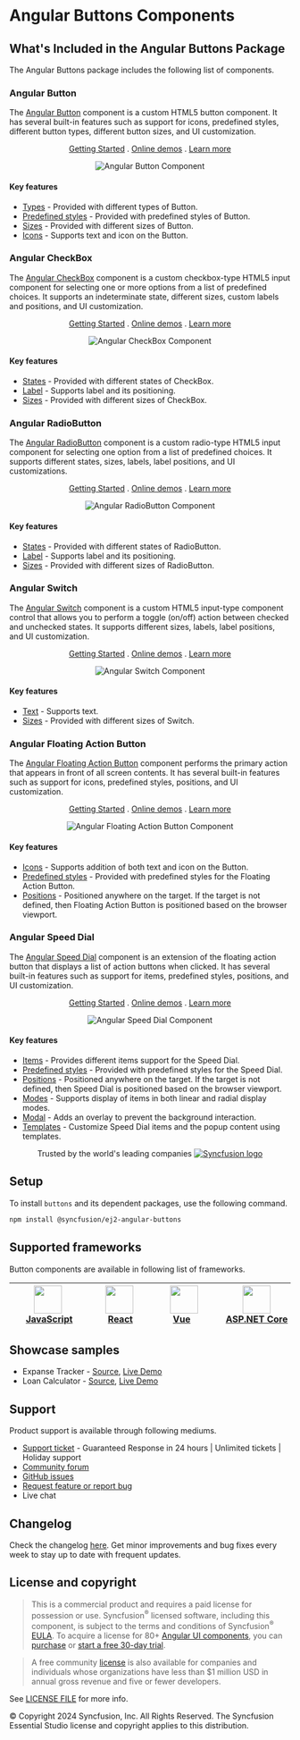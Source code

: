 # Angular Buttons Components

## What's Included in the Angular Buttons Package

The Angular Buttons package includes the following list of components.

### Angular Button

The [Angular Button](https://www.syncfusion.com/angular-components/angular-button?utm_source=npm&utm_medium=listing&utm_campaign=angular-button-npm) component is a custom HTML5 button component. It has several built-in features such as support for icons, predefined styles, different button types, different button sizes, and UI customization.

<p align="center">
    <a href="https://ej2.syncfusion.com/angular/documentation/button/getting-started/?utm_source=npm&utm_medium=listing&utm_campaign=angular-button-npm">Getting Started</a> .
    <a href="https://ej2.syncfusion.com/angular/demos/?utm_source=npm&utm_medium=listing&utm_campaign=angular-button-npm#/fluent2/button/default">Online demos</a> .
    <a href="https://www.syncfusion.com/angular-components/angular-button?utm_source=npm&utm_medium=listing&utm_campaign=angular-button-npm">Learn more</a>
</p>

<p align="center">
<img alt="Angular Button Component" src="https://raw.githubusercontent.com/SyncfusionExamples/nuget-img/master/angular/angular-button.png">
</p>

#### Key features

* [Types](https://ej2.syncfusion.com/angular/documentation/button/types-and-styles#button-types) - Provided with different types of Button.
* [Predefined styles](https://ej2.syncfusion.com/angular/documentation/button/types-and-styles#button-styles) - Provided with predefined styles of Button.
* [Sizes](https://ej2.syncfusion.com/angular/documentation/button/types-and-styles#button-size) - Provided with different sizes of Button.
* [Icons](https://ej2.syncfusion.com/angular/documentation/button/types-and-styles#icons) - Supports text and icon on the Button.

### Angular CheckBox

The [Angular CheckBox](https://www.syncfusion.com/angular-components/angular-checkbox?utm_source=npm&utm_medium=listing&utm_campaign=angular-button-npm) component is a custom checkbox-type HTML5 input component for selecting one or more options from a list of predefined choices. It supports an indeterminate state, different sizes, custom labels and positions, and UI customization.

<p align="center">
    <a href="https://ej2.syncfusion.com/angular/documentation/check-box/getting-started/?utm_source=npm&utm_medium=listing&utm_campaign=angular-button-npm">Getting Started</a> .
    <a href="https://ej2.syncfusion.com/angular/demos/?utm_source=npm&utm_medium=listing&utm_campaign=angular-button-npm#/fluent2/button/checkbox">Online demos</a> .
    <a href="https://www.syncfusion.com/angular-components/angular-checkbox?utm_source=npm&utm_medium=listing&utm_campaign=angular-button-npm">Learn more</a>
</p>

<p align="center">
<img alt="Angular CheckBox Component" src="https://raw.githubusercontent.com/SyncfusionExamples/nuget-img/master/angular/angular-checkbox.png">
</p>

#### Key features

* [States](https://ej2.syncfusion.com/angular/documentation/check-box/getting-started#change-the-checkbox-state) - Provided with different states of CheckBox.
* [Label](https://ej2.syncfusion.com/angular/documentation/check-box/label-and-size#label) - Supports label and its positioning.
* [Sizes](https://ej2.syncfusion.com/angular/documentation/check-box/label-and-size#size) - Provided with different sizes of CheckBox.

### Angular RadioButton

The [Angular RadioButton](https://www.syncfusion.com/angular-components/angular-radio-button?utm_source=npm&utm_medium=listing&utm_campaign=angular-button-npm) component is a custom radio-type HTML5 input component for selecting one option from a list of predefined choices. It supports different states, sizes, labels, label positions, and UI customizations.

<p align="center">
    <a href="https://ej2.syncfusion.com/angular/documentation/radio-button/getting-started/?utm_source=npm&utm_medium=listing&utm_campaign=angular-button-npm">Getting Started</a> .
    <a href="https://ej2.syncfusion.com/angular/demos/?utm_source=npm&utm_medium=listing&utm_campaign=angular-button-npm#/fluent2/button/radio-button">Online demos</a> .
    <a href="https://www.syncfusion.com/angular-components/angular-radio-button?utm_source=npm&utm_medium=listing&utm_campaign=angular-button-npm">Learn more</a>
</p>

<p align="center">
<img alt="Angular RadioButton Component" src="https://raw.githubusercontent.com/SyncfusionExamples/nuget-img/master/angular/angular-radio-button.png">
</p>

#### Key features

* [States](https://ej2.syncfusion.com/angular/documentation/radio-button/getting-started#change-the-radiobutton-state) - Provided with different states of RadioButton.
* [Label](https://ej2.syncfusion.com/angular/documentation/radio-button/label-and-size#label) - Supports label and its positioning.
* [Sizes](https://ej2.syncfusion.com/angular/documentation/radio-button/label-and-size#size) - Provided with different sizes of RadioButton.

### Angular Switch

The [Angular Switch](https://www.syncfusion.com/angular-components/angular-toggle-switch-button?utm_source=npm&utm_medium=listing&utm_campaign=angular-button-npm) component is a custom HTML5 input-type component control that allows you to perform a toggle (on/off) action between checked and unchecked states. It supports different sizes, labels, label positions, and UI customization.

<p align="center">
    <a href="https://ej2.syncfusion.com/angular/documentation/switch/getting-started/?utm_source=npm&utm_medium=listing&utm_campaign=angular-button-npm">Getting Started</a> .
    <a href="https://ej2.syncfusion.com/angular/demos/?utm_source=npm&utm_medium=listing&utm_campaign=angular-button-npm#/fluent2/button/switch">Online demos</a> .
    <a href="https://www.syncfusion.com/angular-components/angular-toggle-switch-button?utm_source=npm&utm_medium=listing&utm_campaign=angular-button-npm">Learn more</a>
</p>

<p align="center">
<img alt="Angular Switch Component" src="https://raw.githubusercontent.com/SyncfusionExamples/nuget-img/master/angular/angular-toggle-switch-button.png">
</p>

#### Key features

* [Text](https://ej2.syncfusion.com/angular/documentation/switch/getting-started#set-text-on-switch) - Supports text.
* [Sizes](https://ej2.syncfusion.com/angular/documentation/switch/how-to#change-size) - Provided with different sizes of Switch.

### Angular Floating Action Button

The [Angular Floating Action Button](https://www.syncfusion.com/angular-components/angular-fab?utm_source=npm&utm_medium=listing&utm_campaign=angular-buttons-npm) component performs the primary action that appears in front of all screen contents. It has several built-in features such as support for icons, predefined styles, positions, and UI customization.

<p align="center">
    <a href="https://ej2.syncfusion.com/angular/documentation/floating-action-button/getting-started/?utm_source=npm&utm_medium=listing&utm_campaign=angular-buttons-npm">Getting Started</a> .
    <a href="https://ej2.syncfusion.com/angular/demos/?utm_source=npm&utm_medium=listing&utm_campaign=angular-buttons-npm#/fluent2/floating-action-button/overview">Online demos</a> .
    <a href="https://www.syncfusion.com/angular-components/angular-fab?utm_source=npm&utm_medium=listing&utm_campaign=angular-buttons-npm">Learn more</a>
</p>

<p align="center">
<img alt="Angular Floating Action Button Component" src="https://raw.githubusercontent.com/SyncfusionExamples/nuget-img/master/angular/angular-fab.png">
</p>

#### Key features

* [Icons](https://ej2.syncfusion.com/angular/documentation/floating-action-button/icons) - Supports addition of both text and icon on the Button.
* [Predefined styles](https://ej2.syncfusion.com/angular/documentation/floating-action-button/styles) - Provided with predefined styles for the Floating Action Button.
* [Positions](https://ej2.syncfusion.com/angular/documentation/floating-action-button/positions) - Positioned anywhere on the target. If the target is not defined, then Floating Action Button is positioned based on the browser viewport.

### Angular Speed Dial

The [Angular Speed Dial](https://www.syncfusion.com/angular-components/angular-speed-dial?utm_source=npm&utm_medium=listing&utm_campaign=angular-buttons-npm) component is an extension of the floating action button that displays a list of action buttons when clicked. It has several built-in features such as support for items, predefined styles, positions, and UI customization.

<p align="center">
    <a href="https://ej2.syncfusion.com/angular/documentation/speed-dial/getting-started/?utm_source=npm&utm_medium=listing&utm_campaign=angular-buttons-npm">Getting Started</a> .
    <a href="https://ej2.syncfusion.com/angular/demos/?utm_source=npm&utm_medium=listing&utm_campaign=angular-buttons-npm#/fluent2/speed-dial/default">Online demos</a> .
    <a href="https://www.syncfusion.com/angular-components/angular-speed-dial?utm_source=npm&utm_medium=listing&utm_campaign=angular-buttons-npm">Learn more</a>
</p>

<p align="center">
<img alt="Angular Speed Dial Component" src="https://raw.githubusercontent.com/SyncfusionExamples/nuget-img/master/angular/angular-speeddial.gif">
</p>

#### Key features

* [Items](https://ej2.syncfusion.com/angular/documentation/speed-dial/items) - Provides different items support for the Speed Dial.
* [Predefined styles](https://ej2.syncfusion.com/angular/documentation/speed-dial/styles) - Provided with predefined styles for the Speed Dial.
* [Positions](https://ej2.syncfusion.com/angular/documentation/speed-dial/positions) - Positioned anywhere on the target. If the target is not defined, then Speed Dial is positioned based on the browser viewport.
* [Modes](https://ej2.syncfusion.com/angular/documentation/speed-dial/display-modes) - Supports display of items in both linear and radial display modes.
* [Modal](https://ej2.syncfusion.com/angular/documentation/speed-dial/modal) - Adds an overlay to prevent the background interaction.
* [Templates](https://ej2.syncfusion.com/angular/documentation/speed-dial/template) - Customize Speed Dial items and the popup content using templates.

<p align="center">
Trusted by the world's leading companies
  <a href="https://www.syncfusion.com/">
    <img src="https://raw.githubusercontent.com/SyncfusionExamples/nuget-img/master/syncfusion/syncfusion-trusted-companies.webp" alt="Syncfusion logo">
  </a>
</p>

## Setup

To install `buttons` and its dependent packages, use the following command.

```sh
npm install @syncfusion/ej2-angular-buttons
```

## Supported frameworks

Button components are available in following list of frameworks.

| [<img src="https://ej2.syncfusion.com/github/images/js.svg" height="50" />](https://www.syncfusion.com/javascript-ui-controls?utm_medium=listing&utm_source=github)<br/>&nbsp;&nbsp;&nbsp;&nbsp;&nbsp;[JavaScript](https://www.syncfusion.com/javascript-ui-controls?utm_medium=listing&utm_source=github)&nbsp;&nbsp;&nbsp;&nbsp; | [<img src="https://ej2.syncfusion.com/github/images/react.svg"  height="50" />](https://www.syncfusion.com/react-ui-components?utm_medium=listing&utm_source=github)<br/>&nbsp;&nbsp;&nbsp;&nbsp;&nbsp;&nbsp;&nbsp;[React](https://www.syncfusion.com/react-ui-components?utm_medium=listing&utm_source=github)&nbsp;&nbsp;&nbsp;&nbsp;&nbsp;&nbsp; | [<img src="https://ej2.syncfusion.com/github/images/vue.svg" height="50" />](https://www.syncfusion.com/vue-ui-components?utm_medium=listing&utm_source=github)<br/>&nbsp;&nbsp;&nbsp;&nbsp;&nbsp;&nbsp;&nbsp;[Vue](https://www.syncfusion.com/vue-ui-components?utm_medium=listing&utm_source=github)&nbsp;&nbsp;&nbsp;&nbsp;&nbsp;&nbsp;&nbsp;&nbsp;&nbsp; | [<img src="https://ej2.syncfusion.com/github/images/netcore.svg" height="50" />](https://www.syncfusion.com/aspnet-core-ui-controls?utm_medium=listing&utm_source=github)<br/>&nbsp;&nbsp;[ASP.NET&nbsp;Core](https://www.syncfusion.com/aspnet-core-ui-controls?utm_medium=listing&utm_source=github)&nbsp;&nbsp; | [<img src="https://ej2.syncfusion.com/github/images/netmvc.svg" height="50" />](https://www.syncfusion.com/aspnet-mvc-ui-controls?utm_medium=listing&utm_source=github)<br/>&nbsp;&nbsp;[ASP.NET&nbsp;MVC](https://www.syncfusion.com/aspnet-mvc-ui-controls?utm_medium=listing&utm_source=github)&nbsp;&nbsp; | 
| :-----: | :-----: | :-----: | :-----: | :-----: |

## Showcase samples

* Expanse Tracker - [Source](https://github.com/syncfusion/ej2-showcase-angular-expensetracker), [Live Demo](https://ej2.syncfusion.com/showcase/angular/expensetracker/#/dashboard?utm_source=npm&utm_campaign=button)
* Loan Calculator - [Source](https://github.com/syncfusion/ej2-showcase-angular-loancalculator), [Live Demo](https://ej2.syncfusion.com/showcase/angular/loancalculator/?utm_source=npm&utm_campaign=button)

## Support

Product support is available through following mediums.

* [Support ticket](https://support.syncfusion.com/support/tickets/create) - Guaranteed Response in 24 hours | Unlimited tickets | Holiday support
* [Community forum](https://www.syncfusion.com/forums/essential-js2?utm_source=npm&utm_medium=listing&utm_campaign=angular-button-npm)
* [GitHub issues](https://github.com/syncfusion/ej2-angular-ui-components/issues/new)
* [Request feature or report bug](https://www.syncfusion.com/feedback/angular?utm_source=npm&utm_medium=listing&utm_campaign=angular-button-npm)
* Live chat

## Changelog

Check the changelog [here](https://github.com/syncfusion/ej2-angular-ui-components/blob/master/components/buttons/CHANGELOG.md). Get minor improvements and bug fixes every week to stay up to date with frequent updates.

## License and copyright

> This is a commercial product and requires a paid license for possession or use. Syncfusion<sup>®</sup> licensed software, including this component, is subject to the terms and conditions of Syncfusion<sup>®</sup> [EULA](https://www.syncfusion.com/eula/es/). To acquire a license for 80+ [Angular UI components](https://www.syncfusion.com/angular-components), you can [purchase](https://www.syncfusion.com/sales/products) or [start a free 30-day trial](https://www.syncfusion.com/account/manage-trials/start-trials).

> A free community [license](https://www.syncfusion.com/products/communitylicense) is also available for companies and individuals whose organizations have less than $1 million USD in annual gross revenue and five or fewer developers.

See [LICENSE FILE](https://github.com/syncfusion/ej2-angular-ui-components/blob/master/license) for more info.

© Copyright 2024 Syncfusion, Inc. All Rights Reserved. The Syncfusion Essential Studio license and copyright applies to this distribution.